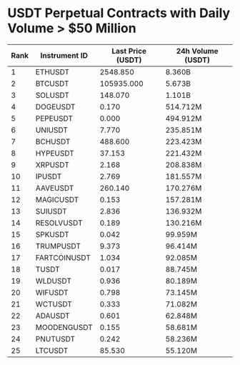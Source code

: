# USDT Perpetual Contracts with Daily Volume > $50 Million

| Rank | Instrument ID | Last Price (USDT) | 24h Volume (USDT) |
|------|---------------|-------------------|-------------------|
| 1 | ETHUSDT | 2548.850 | 8.360B |
| 2 | BTCUSDT | 105935.000 | 5.673B |
| 3 | SOLUSDT | 148.070 | 1.101B |
| 4 | DOGEUSDT | 0.170 | 514.712M |
| 5 | PEPEUSDT | 0.000 | 494.912M |
| 6 | UNIUSDT | 7.770 | 235.851M |
| 7 | BCHUSDT | 488.600 | 223.423M |
| 8 | HYPEUSDT | 37.153 | 221.432M |
| 9 | XRPUSDT | 2.168 | 208.838M |
| 10 | IPUSDT | 2.769 | 181.557M |
| 11 | AAVEUSDT | 260.140 | 170.276M |
| 12 | MAGICUSDT | 0.153 | 157.281M |
| 13 | SUIUSDT | 2.836 | 136.932M |
| 14 | RESOLVUSDT | 0.189 | 130.216M |
| 15 | SPKUSDT | 0.042 | 99.959M |
| 16 | TRUMPUSDT | 9.373 | 96.414M |
| 17 | FARTCOINUSDT | 1.034 | 92.085M |
| 18 | TUSDT | 0.017 | 88.745M |
| 19 | WLDUSDT | 0.936 | 80.189M |
| 20 | WIFUSDT | 0.798 | 73.145M |
| 21 | WCTUSDT | 0.333 | 71.082M |
| 22 | ADAUSDT | 0.601 | 62.848M |
| 23 | MOODENGUSDT | 0.155 | 58.681M |
| 24 | PNUTUSDT | 0.242 | 58.236M |
| 25 | LTCUSDT | 85.530 | 55.120M |

